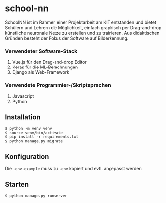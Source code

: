# school-nn

SchoolNN ist im Rahmen einer Projektarbeit am KIT entstanden und bietet Schülern und Lehrern die Möglichkeit, einfach graphisch per Drag-and-drop künstliche neuronale Netze zu erstellen und zu trainieren. Aus didaktischen Gründen besteht der Fokus der Software auf Bilderkennung.

### Verwendeter Software-Stack
1. Vue.js für den Drag-and-drop Editor
2. Keras für die ML-Berechnungen
3. Django als Web-Framework

### Verwendete Programmier-/Skriptsprachen
1. Javascript
2. Python

## Installation

```
$ python -m venv venv
$ source venv/bin/activate
$ pip install -r requirements.txt
$ python manage.py migrate
```

## Konfiguration

Die `.env.example` muss zu `.env` kopiert und evtl. angepasst werden

## Starten

```
$ python manage.py runserver
```
